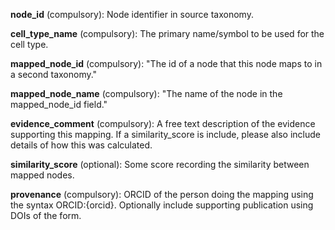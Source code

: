 

**node_id** (compulsory):  Node identifier in source taxonomy.

**cell_type_name** (compulsory): The primary name/symbol to be used for the cell type.

**mapped_node_id** (compulsory): "The id of a node that this node maps to in a second taxonomy."
   
**mapped_node_name** (compulsory): "The name of the node in the mapped_node_id field."

**evidence_comment** (compulsory): A free text description of the evidence supporting this mapping. 
                      If a similarity_score is include, please also include details of how this was calculated.
                      
**similarity_score** (optional): Some score recording the similarity between mapped nodes.

**provenance** (compulsory): ORCID of the person doing the mapping using the syntax ORCID:{orcid}.
               Optionally include supporting publication using DOIs of the form.
               
               
